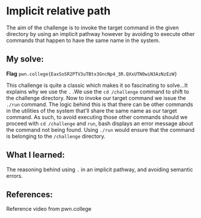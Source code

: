 # Implicit relative path
The aim of the challenge is to invoke the target command in the given directory by using an implicit pathway however by avoiding to execute other commands that happen to have the same name in the system.

## My solve:
**Flag** `pwn.college{EaxSoSR2PTV3uTBtx3GncNp4_3R.QXxUTN0wiN3AzNzEzW} `

This challenge is quite a classic which makes it so fascinating to solve...It explains why we use the `.` .We use the `cd /challenge` command to shift to the challenge directory. Now to invoke our target command we issue the `./run` command.
The logic behind this is that there can be other commands in the utilities of the system that'll share the same name as our target command. As such, to avoid executing those other commands should we proceed with `cd /challenge` and `run`, bash displays an error message about the command not being found.
Using `./run` would ensure that the command is belonging to the `/challenge` directory.

## What I learned:
The reasoning behind using `.` in an implicit pathway, and avoiding semantic errors.

## References:
Reference video from pwn.college
